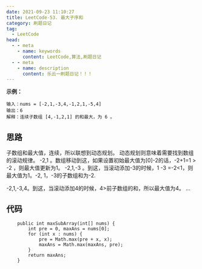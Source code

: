```yaml
---
date: 2021-09-23 11:10:27
title: LeetCode-53. 最大子序和
category: 刷题日记
tag:
  - LeetCode
head:
  - - meta
    - name: keywords
      content: LeetCode,算法,刷题日记
  - - meta
    - name: description
      content: 乐云一刷题日记！！！
---
```

**示例：**
```
输入：nums = [-2,1,-3,4,-1,2,1,-5,4]
输出：6
解释：连续子数组 [4,-1,2,1] 的和最大，为 6 。
```
## 思路
子数组和最大值，连续，所以联想到动态规划。
动态规划则意味着需要找到数组的滚动规律。
-2,1 。数组移动到这，如果设置初始最大值为[0]-2的话，-2+1=1 > -2 ，则最大值更新为1。
-2,1,-3 。到这，当滚动添加-3的时候，1 -3 =-2<1，则最大值为1。-2, 1，-3的子数组和为-2.

-2,1,-3,4。到这，当滚动添加4的时候，4>前子数组的和，所以最大值为4。
...

## 代码
```
    public int maxSubArray(int[] nums) {
        int pre = 0, maxAns = nums[0];
        for (int x : nums) {
            pre = Math.max(pre + x, x);
            maxAns = Math.max(maxAns, pre);
        }
        return maxAns;
    }
```
